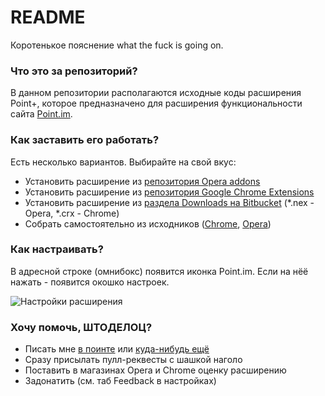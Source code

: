 # README #

Коротенькое пояснение what the fuck is going on.

### Что это за репозиторий? ###

В данном репозитории располагаются исходные коды расширения Point+, которое предназначено для расширения функциональности сайта [Point.im](https://point.im/).

### Как заставить его работать? ###

Есть несколько вариантов. Выбирайте на свой вкус:

* Установить расширение из [репозитория Opera addons](https://addons.opera.com/en/extensions/details/point/?display=en)
* Установить расширение из [репозитория Google Chrome Extensions](https://chrome.google.com/webstore/detail/point%2B/ghaddonhnchkdjaciggjijhophciboam?hl=ru)
* Установить расширение из [раздела Downloads на Bitbucket](https://bitbucket.org/skobkin/chrome_point_plus/downloads) (*.nex - Opera, *.crx - Chrome)
* Собрать самостоятельно из исходников ([Chrome](https://developer.chrome.com/extensions/packaging), [Opera](https://dev.opera.com/extensions/tut_basics.html))


### Как настраивать? ###

В адресной строке (омнибокс) появится иконка Point.im. Если на нёё нажать - появится окошко настроек.

![Настройки расширения](https://storage4.static.itmages.ru/i/15/0107/h_1420652338_6632200_307d80b672.png "Окно настроек расширения")

### Хочу помочь, ШТОДЕЛОЦ? ###

* Писать мне [в поинте](https://skobkin-ru.point.im/) или [куда-нибудь ещё](https://skobk.in/contacts/)
* Сразу присылать пулл-реквесты с шашкой наголо
* Поставить в магазинах Opera и Chrome оценку расширению
* Задонатить (см. таб Feedback в настройках)
